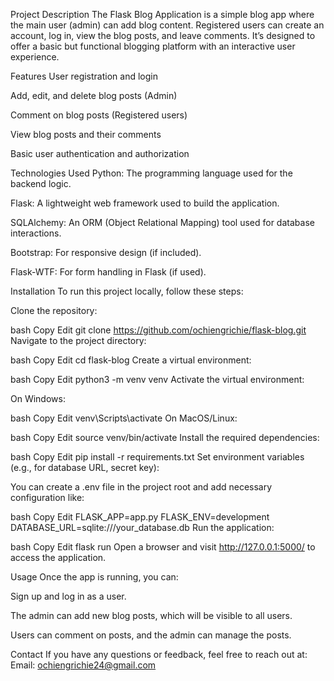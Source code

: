 Project Description
The Flask Blog Application is a simple blog app where the main user (admin) can add blog content. Registered users can create an account, log in, view the blog posts, and leave comments. It’s designed to offer a basic but functional blogging platform with an interactive user experience.

Features
User registration and login

Add, edit, and delete blog posts (Admin)

Comment on blog posts (Registered users)

View blog posts and their comments

Basic user authentication and authorization

Technologies Used
Python: The programming language used for the backend logic.

Flask: A lightweight web framework used to build the application.

SQLAlchemy: An ORM (Object Relational Mapping) tool used for database interactions.

Bootstrap: For responsive design (if included).

Flask-WTF: For form handling in Flask (if used).

Installation
To run this project locally, follow these steps:

Clone the repository:

bash
Copy
Edit
git clone https://github.com/ochiengrichie/flask-blog.git
Navigate to the project directory:

bash
Copy
Edit
cd flask-blog
Create a virtual environment:

bash
Copy
Edit
python3 -m venv venv
Activate the virtual environment:

On Windows:

bash
Copy
Edit
venv\Scripts\activate
On MacOS/Linux:

bash
Copy
Edit
source venv/bin/activate
Install the required dependencies:

bash
Copy
Edit
pip install -r requirements.txt
Set environment variables (e.g., for database URL, secret key):

You can create a .env file in the project root and add necessary configuration like:

bash
Copy
Edit
FLASK_APP=app.py
FLASK_ENV=development
DATABASE_URL=sqlite:///your_database.db
Run the application:

bash
Copy
Edit
flask run
Open a browser and visit http://127.0.0.1:5000/ to access the application.

Usage
Once the app is running, you can:

Sign up and log in as a user.

The admin can add new blog posts, which will be visible to all users.

Users can comment on posts, and the admin can manage the posts.

Contact
If you have any questions or feedback, feel free to reach out at:
Email: ochiengrichie24@gmail.com


